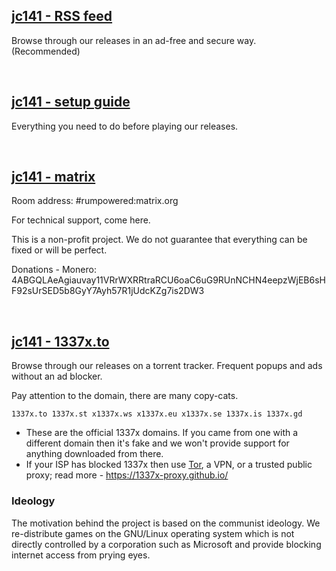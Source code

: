 ## [jc141 - RSS feed](https://github.com/jc141x/releases-feed)

Browse through our releases in an ad-free and secure way. (Recommended)

<br>

## [jc141 - setup guide](https://github.com/jc141x/jc141-bash/tree/master/setup)
Everything you need to do before playing our releases.

<br>

## [jc141 - matrix](https://matrix.to/#/#rumpowered:matrix.org)
Room address: #rumpowered:matrix.org

For technical support, come here.

This is a non-profit project. We do not guarantee that everything can be fixed or will be perfect.

Donations - Monero: 4ABGQLAeAgiauvay11VRrWXRRtraRCU6oaC6uG9RUnNCHN4eepzWjEB6sHF92sUrSED5b8GyY7Ayh57R1jUdcKZg7is2DW3

<br>

## [jc141 - 1337x.to](https://1337x.to/user/johncena141/)

Browse through our releases on a torrent tracker. Frequent popups and ads without an ad blocker.

Pay attention to the domain, there are many copy-cats.

```
1337x.to 1337x.st x1337x.ws x1337x.eu x1337x.se 1337x.is 1337x.gd
```

- These are the official 1337x domains. If you came from one with a different domain then it's fake and we won't provide support for anything downloaded from there.
- If your ISP has blocked 1337x then use [Tor](https://www.torproject.org/), a VPN, or a trusted public proxy; read more - https://1337x-proxy.github.io/

### Ideology

The motivation behind the project is based on the communist ideology. We re-distribute games on the GNU/Linux operating system which is not directly controlled by a corporation such as Microsoft and provide blocking internet access from prying eyes.
